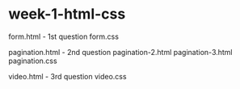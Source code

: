 # week-1-html-css
form.html - 1st question
form.css

pagination.html - 2nd question
pagination-2.html
pagination-3.html
pagination.css

video.html - 3rd question
video.css

